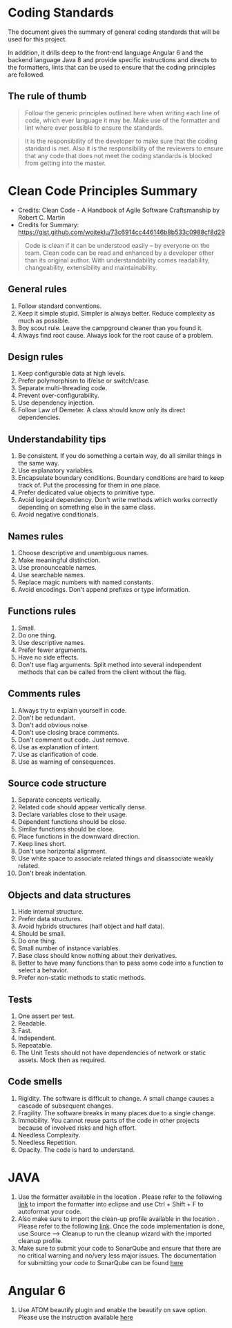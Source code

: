 # Coding Standards
The document gives the summary of general coding standards that will be used for this project.

In addition, it drills deep to the front-end language Angular 6 and the backend language Java 8 and provide specific instructions and directs to the formatters, lints that can be used to ensure that the coding principles are followed.

## The rule of thumb
> Follow the generic principles outlined here when writing each line of code, which ever language it may be. Make use of the formatter and lint where ever possible to ensure the standards.

> It is the responsibility of the developer to make sure that the coding standard is met. Also it is the responsibility of the reviewers to ensure that any code that does not meet the coding standards is blocked from getting into the master.

# Clean Code Principles Summary
- Credits:  Clean Code - A Handbook of Agile Software Craftsmanship by Robert C. Martin
- Credits for Summary: https://gist.github.com/wojteklu/73c6914cc446146b8b533c0988cf8d29 

> Code is clean if it can be understood easily – by everyone on the team. Clean code can be read and enhanced by a developer other than its original author. With understandability comes readability, changeability, extensibility and maintainability.


## General rules
1. Follow standard conventions.
2. Keep it simple stupid. Simpler is always better. Reduce complexity as much as possible.
3. Boy scout rule. Leave the campground cleaner than you found it.
4. Always find root cause. Always look for the root cause of a problem.

## Design rules
1. Keep configurable data at high levels.
2. Prefer polymorphism to if/else or switch/case.
3. Separate multi-threading code.
4. Prevent over-configurability.
5. Use dependency injection.
6. Follow Law of Demeter. A class should know only its direct dependencies.

## Understandability tips
1. Be consistent. If you do something a certain way, do all similar things in the same way.
2. Use explanatory variables.
3. Encapsulate boundary conditions. Boundary conditions are hard to keep track of. Put the processing for them in one place.
4. Prefer dedicated value objects to primitive type.
5. Avoid logical dependency. Don't write methods which works correctly depending on something else in the same class.
6. Avoid negative conditionals.

## Names rules
1. Choose descriptive and unambiguous names.
2. Make meaningful distinction.
3. Use pronounceable names.
4. Use searchable names.
5. Replace magic numbers with named constants.
6. Avoid encodings. Don't append prefixes or type information.

## Functions rules
1. Small.
2. Do one thing.
3. Use descriptive names.
4. Prefer fewer arguments.
5. Have no side effects.
6. Don't use flag arguments. Split method into several independent methods that can be called from the client without the flag.

## Comments rules
1. Always try to explain yourself in code.
2. Don't be redundant.
3. Don't add obvious noise.
4. Don't use closing brace comments.
5. Don't comment out code. Just remove.
6. Use as explanation of intent.
7. Use as clarification of code.
8. Use as warning of consequences.

## Source code structure
1. Separate concepts vertically.
2. Related code should appear vertically dense.
3. Declare variables close to their usage.
4. Dependent functions should be close.
5. Similar functions should be close.
6. Place functions in the downward direction.
7. Keep lines short.
8. Don't use horizontal alignment.
9. Use white space to associate related things and disassociate weakly related.
10. Don't break indentation.

## Objects and data structures
1. Hide internal structure.
2. Prefer data structures.
3. Avoid hybrids structures (half object and half data).
4. Should be small.
5. Do one thing.
6. Small number of instance variables.
7. Base class should know nothing about their derivatives.
8. Better to have many functions than to pass some code into a function to select a behavior.
9. Prefer non-static methods to static methods.

## Tests
1. One assert per test.
2. Readable.
3. Fast.
4. Independent.
5. Repeatable.
6. The Unit Tests should not have dependencies of network or static assets. Mock then as required.

## Code smells
1. Rigidity. The software is difficult to change. A small change causes a cascade of subsequent changes.
2. Fragility. The software breaks in many places due to a single change.
3. Immobility. You cannot reuse parts of the code in other projects because of involved risks and high effort.
4. Needless Complexity.
5. Needless Repetition.
6. Opacity. The code is hard to understand.

# JAVA
1. Use the formatter available in the location <TDB>. Please refer to the following [link](https://help.eclipse.org/neon/index.jsp?topic=%2Forg.eclipse.jdt.doc.user%2Freference%2Fpreferences%2Fjava%2Fcodestyle%2Fref-preferences-formatter.htm) to import the formatter into eclipse and use Ctrl + Shift + F to autoformat your code.
2. Also make sure to import the clean-up profile available in the location <TBD>. Please refer to the following [link](). Once the code implementation is done, use Source --> Cleanup to run the cleanup wizard with the imported cleanup profile.
3. Make sure to submit your code to SonarQube and ensure that there are no critical warning and no/very less major issues. The documentation for submitting your code to SonarQube can be found [here](...)

# Angular 6
1. Use ATOM beautify plugin and enable the beautify on save option. Please use the instruction available [here](https://atom.io/packages/atom-beautify)
